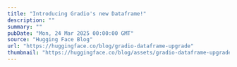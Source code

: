 ```yaml
---
title: "Introducing Gradio's new Dataframe!"
description: ""
summary: ""
pubDate: "Mon, 24 Mar 2025 00:00:00 GMT"
source: "Hugging Face Blog"
url: "https://huggingface.co/blog/gradio-dataframe-upgrade"
thumbnail: "https://huggingface.co/blog/assets/gradio-dataframe-upgrade/thumbnail.png"
---
```


